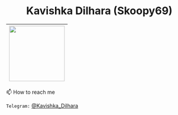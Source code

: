 <p align="center"> <h1 align="center"> Kavishka Dilhara (Skoopy69) </h1> </p>

|<a href="https://t.me/kavishka_dilhara/"><img src="https://telegra.ph/file/cef8f20ec0e84b67fbbbb.jpg" width="150px" height="150px" /></a> |
|:---------------------------------------------------------------------------------------------------------------------------------------:|

📫 How to reach me

`Telegram:` [@Kavishka_Dilhara](https://t.me/kavishka_dilhara) <br>
